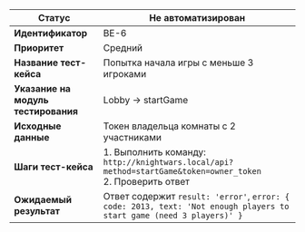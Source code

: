 | **Статус** | Не автоматизирован |
|------------|-------------------|
| **Идентификатор** | BE-6 |
| **Приоритет** | Средний |
| **Название тест-кейса** | Попытка начала игры с меньше 3 игроками |
| **Указание на модуль тестирования** | Lobby → startGame |
| **Исходные данные** | Токен владельца комнаты с 2 участниками |
| **Шаги тест-кейса** | 1. Выполнить команду: `http://knightwars.local/api?method=startGame&token=owner_token`<br>2. Проверить ответ |
| **Ожидаемый результат** | Ответ содержит `result: 'error'`, `error: { code: 2013, text: 'Not enough players to start game (need 3 players)' }` |